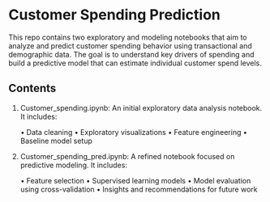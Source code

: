 # Customer Spending Prediction

This repo contains two exploratory and modeling notebooks that aim to analyze and predict customer spending behavior using transactional and demographic data. The goal is to understand key drivers of spending and build a predictive model that can estimate individual customer spend levels.

## Contents
1. Customer_spending.ipynb: An initial exploratory data analysis notebook. It includes:
   
	•	Data cleaning
	•	Exploratory visualizations
	•	Feature engineering
	•	Baseline model setup

3. Customer_spending_pred.ipynb: A refined notebook focused on predictive modeling. It includes:

	•	Feature selection
	•	Supervised learning models
	•	Model evaluation using cross-validation
	•	Insights and recommendations for future work
